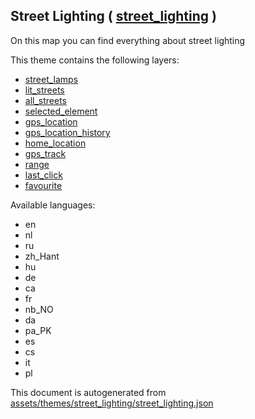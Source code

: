 [//]: # (WARNING: this file is automatically generated. Please find the sources at the bottom and edit those sources)

 Street Lighting ( [street_lighting](https://mapcomplete.org/street_lighting) ) 
--------------------------------------------------------------------------------



On this map you can find everything about street lighting

This theme contains the following layers:



  - [street_lamps](../Layers/street_lamps.md)
  - [lit_streets](../Layers/lit_streets.md)
  - [all_streets](../Layers/all_streets.md)
  - [selected_element](../Layers/selected_element.md)
  - [gps_location](../Layers/gps_location.md)
  - [gps_location_history](../Layers/gps_location_history.md)
  - [home_location](../Layers/home_location.md)
  - [gps_track](../Layers/gps_track.md)
  - [range](../Layers/range.md)
  - [last_click](../Layers/last_click.md)
  - [favourite](../Layers/favourite.md)


Available languages:



  - en
  - nl
  - ru
  - zh_Hant
  - hu
  - de
  - ca
  - fr
  - nb_NO
  - da
  - pa_PK
  - es
  - cs
  - it
  - pl
 

This document is autogenerated from [assets/themes/street_lighting/street_lighting.json](https://github.com/pietervdvn/MapComplete/blob/develop/assets/themes/street_lighting/street_lighting.json)
